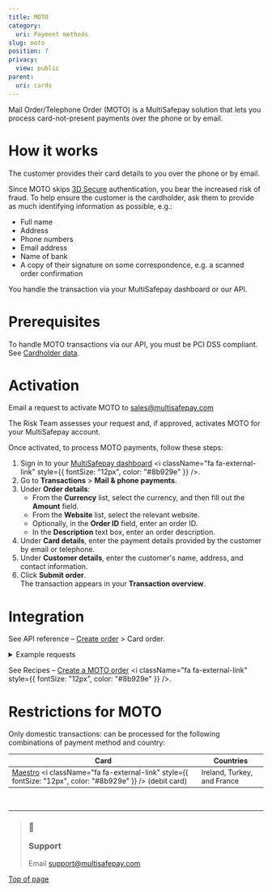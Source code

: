 ```yaml
---
title: MOTO
category:
  uri: Payment methods
slug: moto
position: 7
privacy:
  view: public
parent:
  uri: cards
---
```

Mail Order/Telephone Order (MOTO) is a MultiSafepay solution that lets you process card-not-present payments over the phone or by email.

# How it works

The customer provides their card details to you over the phone or by email.

Since MOTO skips [3D Secure](/docs/3ds2/) authentication, you bear the increased risk of fraud. To help ensure the customer is the cardholder, ask them to provide as much identifying information as possible, e.g.:

* Full name
* Address
* Phone numbers
* Email address
* Name of bank
* A copy of their signature on some correspondence, e.g. a scanned order confirmation

You handle the transaction via your MultiSafepay dashboard or our API.

# Prerequisites

To handle MOTO transactions via our API, you must be PCI DSS compliant.\
See [Cardholder data](/docs/cardholder-data/).

# Activation

Email a request to activate MOTO to [sales@multisafepay.com](mailto:sales@multisafepay.com)

The Risk Team assesses your request and, if approved, activates MOTO for your MultiSafepay account.

Once activated, to process MOTO payments, follow these steps:

1. Sign in to your <a href="https://merchant.multisafepay.com" target="_blank">MultiSafepay dashboard</a> <i className="fa fa-external-link" style={{ fontSize: "12px", color: "#8b929e" }} />.
2. Go to **Transactions** > **Mail & phone payments**.
3. Under **Order details**:
   * From the **Currency** list, select the currency, and then fill out the **Amount** field.
   * From the **Website** list, select the relevant website.
   * Optionally, in the **Order ID** field, enter an order ID.
   * In the **Description** text box, enter an order description.
4. Under **Card details**, enter the payment details provided by the customer by email or telephone.
5. Under **Customer details**, enter the customer's name, address, and contact information.
6. Click **Submit order**.\
   The transaction appears in your **Transaction overview**.

# Integration

See API reference – [Create order](/reference/createorder/) > Card order.

<details id="example-requests">
  <summary>Example requests</summary>

  <br />

  For example requests, on the [Create order](/reference/createorder/) page, in the black sandbox, see **Examples** and select the **`Credit card`direct** example.

  <div style={{ textAlign: "center" }}>
    <img src="https://raw.githubusercontent.com/MultiSafepay/docs/refs/heads/master/static/gifs/sandbox-test.gif" alt="MultiSafepay Sandbox Test Process GIF" style={{ width: "40%", height: "auto" }} />
  </div>
</details>

See Recipes – <a href="https://docs.multisafepay.com/recipes/create-a-moto-order" target="_blank">Create a MOTO order</a> <i className="fa fa-external-link" style={{ fontSize: "12px", color: "#8b929e" }} />.

# Restrictions for MOTO

Only <Glossary>domestic transactions</Glossary>: can be processed for the following combinations of payment method and country:

| Card                                                                                                                                                                                                | Countries                   |
| --------------------------------------------------------------------------------------------------------------------------------------------------------------------------------------------------- | --------------------------- |
| <a href="https://www.multisafepay.com/solutions/payment-methods/maestro/" target="_blank">Maestro</a> <i className="fa fa-external-link" style={{ fontSize: "12px", color: "#8b929e" }} /> (debit card) | Ireland, Turkey, and France |

<br />

***

<blockquote className="callout callout_info">
  <h3 className="callout-heading false">
    <span className="callout-icon">💬</span>
    <p>Support</p>
  </h3>

  <p>Email <a href="mailto:support@multisafepay.com">support@multisafepay.com</a></p>
</blockquote>

[Top of page](#)
